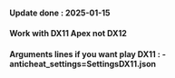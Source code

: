 #### Update done : 2025-01-15
#### Work with DX11 Apex not DX12
#### Arguments lines if you want play DX11 : -anticheat_settings=SettingsDX11.json
